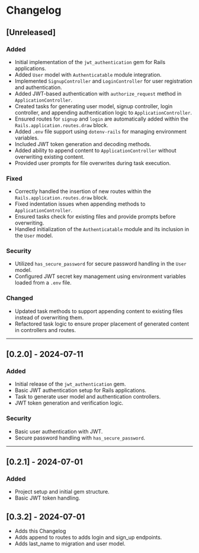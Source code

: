 # Changelog

## [Unreleased]

### Added
- Initial implementation of the `jwt_authentication` gem for Rails applications.
- Added `User` model with `Authenticatable` module integration.
- Implemented `SignupController` and `LoginController` for user registration and authentication.
- Added JWT-based authentication with `authorize_request` method in `ApplicationController`.
- Created tasks for generating user model, signup controller, login controller, and appending authentication logic to `ApplicationController`.
- Ensured routes for `signup` and `login` are automatically added within the `Rails.application.routes.draw` block.
- Added `.env` file support using `dotenv-rails` for managing environment variables.
- Included JWT token generation and decoding methods.
- Added ability to append content to `ApplicationController` without overwriting existing content.
- Provided user prompts for file overwrites during task execution.

### Fixed
- Correctly handled the insertion of new routes within the `Rails.application.routes.draw` block.
- Fixed indentation issues when appending methods to `ApplicationController`.
- Ensured tasks check for existing files and provide prompts before overwriting.
- Handled initialization of the `Authenticatable` module and its inclusion in the `User` model.

### Security
- Utilized `has_secure_password` for secure password handling in the `User` model.
- Configured JWT secret key management using environment variables loaded from a `.env` file.

### Changed
- Updated task methods to support appending content to existing files instead of overwriting them.
- Refactored task logic to ensure proper placement of generated content in controllers and routes.

---

## [0.2.0] - 2024-07-11

### Added
- Initial release of the `jwt_authentication` gem.
- Basic JWT authentication setup for Rails applications.
- Task to generate user model and authentication controllers.
- JWT token generation and verification logic.

### Security
- Basic user authentication with JWT.
- Secure password handling with `has_secure_password`.

---

## [0.2.1] - 2024-07-01

### Added
- Project setup and initial gem structure.
- Basic JWT token handling.

## [0.3.2] - 2024-07-01
- Adds this Changelog
- Adds append to routes to adds login and sign_up endpoints.
- Adds last_name to migration and user model.